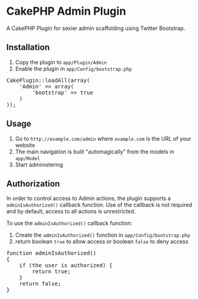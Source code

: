 # CakePHP Admin Plugin

A CakePHP Plugin for sexier admin scaffolding using Twitter Bootstrap.

## Installation

1. Copy the plugin to ``app/Plugin/Admin``
1. Enable the plugin in ``app/Config/bootstrap.php``

<pre>CakePlugin::loadAll(array(
    'Admin' => array(
        'bootstrap' => true
    )
));</pre>

## Usage

1. Go to ``http://example.com/admin`` where ``example.com`` is the URL of your website
1. The main navigation is built "automagically" from the models in ``app/Model``
1. Start administering

## Authorization

In order to control access to Admin actions, the plugin supports a ``adminIsAuthorized()`` callback function. Use of the callback is not required and by default, access to all actions is unrestricted.

To use the ``adminIsAuthorized()`` callback function:

1. Create the ``adminIsAuthorized()`` function in ``app/Config/bootstrap.php``
1. return boolean ``true`` to allow access or boolean ``false`` to deny access

<pre>function adminIsAuthorized()
{
    if (the user is authorized) {
        return true;
    }
    return false;
}</pre>
